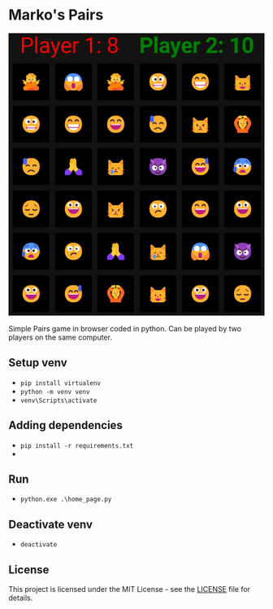 # Marko's Pairs
![](https://github.com/unknownMarko/Pairs/blob/main/screenshots/screenshot.png)

Simple Pairs game in browser coded in python. Can be played by two players on the same computer.

## Setup venv

 - `pip install virtualenv`
 - `python -m venv venv`
 - `venv\Scripts\activate`

## Adding dependencies

 - `pip install -r requirements.txt`
 - 
## Run

 - `python.exe .\home_page.py`

## Deactivate venv

 - `deactivate`

## License

This project is licensed under the MIT License - see the [LICENSE](./LICENSE) file for details.